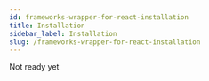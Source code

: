 ```yaml
---
id: frameworks-wrapper-for-react-installation
title: Installation
sidebar_label: Installation
slug: /frameworks-wrapper-for-react-installation
---
```


Not ready yet

